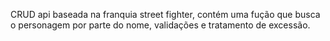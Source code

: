 CRUD api baseada na franquia street fighter, contém uma fução que busca o personagem por parte do nome, validações e tratamento de excessão.
